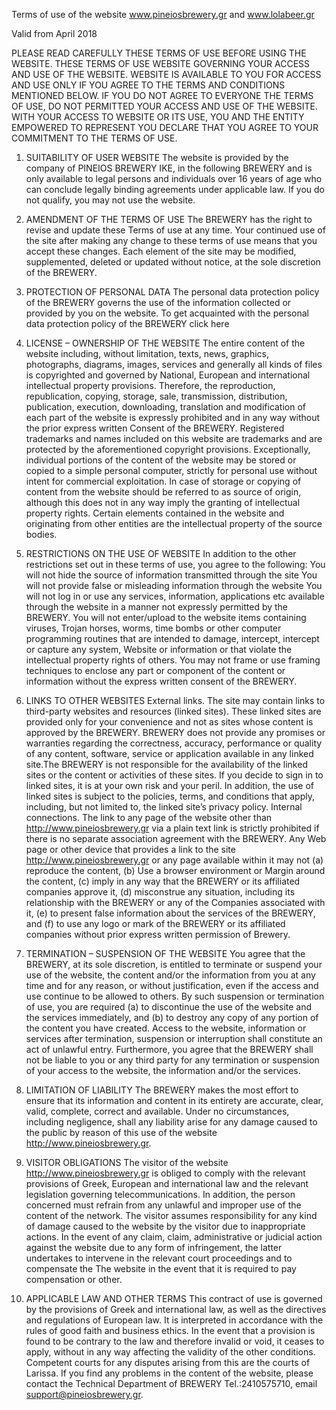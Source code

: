 Terms of use of the website www.pineiosbrewery.gr and www.lolabeer.gr

Valid from April 2018

PLEASE READ CAREFULLY THESE TERMS OF USE BEFORE USING THE WEBSITE. THESE TERMS OF USE WEBSITE GOVERNING YOUR ACCESS AND USE OF THE WEBSITE. WEBSITE IS AVAILABLE TO YOU FOR ACCESS AND USE ONLY IF YOU AGREE TO THE TERMS AND CONDITIONS MENTIONED BELOW. IF YOU DO NOT AGREE TO EVERYONE THE TERMS OF USE, DO NOT PERMITTED YOUR ACCESS AND USE OF THE WEBSITE. WITH YOUR ACCESS TO WEBSITE OR ITS USE, YOU AND THE ENTITY EMPOWERED TO REPRESENT YOU DECLARE THAT YOU AGREE TO YOUR COMMITMENT TO THE TERMS OF USE.

1. SUITABILITY OF USER WEBSITE
The website is provided by the company of PINEIOS BREWERY IKE, in the following BREWERY and is only available to legal persons and individuals over 16 years of age who can conclude legally binding agreements under applicable law. If you do not qualify, you may not use the website.

2. AMENDMENT OF THE TERMS OF USE
The BREWERY has the right to revise and update these Terms of use at any time. Your continued use of the site after making any change to these terms of use means that you accept these changes. Each element of the site may be modified, supplemented, deleted or updated without notice, at the sole discretion of the BREWERY.

3. PROTECTION OF PERSONAL DATA
The personal data protection policy of the BREWERY governs the use of the information collected or provided by you on the website. To get acquainted with the personal data protection policy of the BREWERY click here

4. LICENSE – OWNERSHIP OF THE WEBSITE
The entire content of the website including, without limitation, texts, news, graphics, photographs, diagrams, images, services and generally all kinds of files is copyrighted and governed by National, European and international intellectual property provisions. Therefore, the reproduction, republication, copying, storage, sale, transmission, distribution, publication, execution, downloading, translation and modification of each part of the website is expressly prohibited and in any way without the prior express written Consent of the BREWERY. Registered trademarks and names included on this website are trademarks and are protected by the aforementioned copyright provisions. Exceptionally, individual portions of the content of the website may be stored or copied to a simple personal computer, strictly for personal use without intent for commercial exploitation. In case of storage or copying of content from the website should be referred to as source of origin, although this does not in any way imply the granting of intellectual property rights. Certain elements contained in the website and originating from other entities are the intellectual property of the source bodies.

5. RESTRICTIONS ON THE USE OF WEBSITE
In addition to the other restrictions set out in these terms of use, you agree to the following:
You will not hide the source of information transmitted through the site
You will not provide false or misleading information through the website
You will not log in or use any services, information, applications etc available through the website in a manner not expressly permitted by the BREWERY.
You will not enter/upload to the website items containing viruses, Trojan horses, worms, time bombs or other computer programming routines that are intended to damage, intercept, intercept or capture any system, Website or information or that violate the intellectual property rights of others.
You may not frame or use framing techniques to enclose any part or component of the content or information without the express written consent of the BREWERY.

6. LINKS TO OTHER WEBSITES
External links. The site may contain links to third-party websites and resources (linked sites). These linked sites are provided only for your convenience and not as sites whose content is approved by the BREWERY. BREWERY does not provide any promises or warranties regarding the correctness, accuracy, performance or quality of any content, software, service or application available in any linked site.The BREWERY is not responsible for the availability of the linked sites or the content or activities of these sites. If you decide to sign in to linked sites, it is at your own risk and your peril. In addition, the use of linked sites is subject to the policies, terms, and conditions that apply, including, but not limited to, the linked site’s privacy policy.
Internal connections. The link to any page of the website other than http://www.pineiosbrewery.gr via a plain text link is strictly prohibited if there is no separate association agreement with the BREWERY. Any Web page or other device that provides a link to the site http://www.pineiosbrewery.gr or any page available within it may not (a) reproduce the content, (b) Use a browser environment or Margin around the content, (c) imply in any way that the BREWERY or its affiliated companies approve it, (d) misconstrue any situation, including its relationship with the BREWERY or any of the Companies associated with it, (e) to present false information about the services of the BREWERY, and (f) to use any logo or mark of the BREWERY or its affiliated companies without prior express written permission of Brewery.

7. TERMINATION – SUSPENSION OF THE WEBSITE
You agree that the BREWERY, at its sole discretion, is entitled to terminate or suspend your use of the website, the content and/or the information from you at any time and for any reason, or without justification, even if the access and use continue to be allowed to others. By such suspension or termination of use, you are required (a) to discontinue the use of the website and the services immediately, and (b) to destroy any copy of any portion of the content you have created. Access to the website, information or services after termination, suspension or interruption shall constitute an act of unlawful entry. Furthermore, you agree that the BREWERY shall not be liable to you or any third party for any termination or suspension of your access to the website, the information and/or the services.

8. LIMITATION OF LIABILITY
The BREWERY makes the most effort to ensure that its information and content in its entirety are accurate, clear, valid, complete, correct and available.
Under no circumstances, including negligence, shall any liability arise for any damage caused to the public by reason of this use of the website http://www.pineiosbrewery.gr.

9. VISITOR OBLIGATIONS
The visitor of the website http://www.pineiosbrewery.gr is obliged to comply with the relevant provisions of Greek, European and international law and the relevant legislation governing telecommunications. In addition, the person concerned must refrain from any unlawful and improper use of the content of the network. The visitor assumes responsibility for any kind of damage caused to the website by the visitor due to inappropriate actions. In the event of any claim, claim, administrative or judicial action against the website due to any form of infringement, the latter undertakes to intervene in the relevant court proceedings and to compensate the The website in the event that it is required to pay compensation or other.

10. APPLICABLE LAW AND OTHER TERMS
This contract of use is governed by the provisions of Greek and international law, as well as the directives and regulations of European law. It is interpreted in accordance with the rules of good faith and business ethics. In the event that a provision is found to be contrary to the law and therefore invalid or void, it ceases to apply, without in any way affecting the validity of the other conditions. Competent courts for any disputes arising from this are the courts of Larissa.
If you find any problems in the content of the website, please contact the Technical Department of BREWERY Tel.:2410575710, email support@pineiosbrewery.gr.